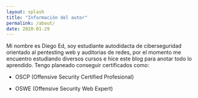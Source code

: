 ```yaml
---
layout: splash
title: "Información del autor"
permalink: /about/
date: 2020-01-29
---
```



Mi nombre es Diego Ed, soy estudiante autodidacta de ciberseguridad orientado al pentesting web y auditorias de redes, por el momento me encuentro estudiando diversos cursos e hice este blog para anotar todo lo aprendido.
Tengo planeado conseguir certificados como:

- OSCP (Offensive Security Certified Profesional)

- OSWE (Offensive Security Web Expert)




